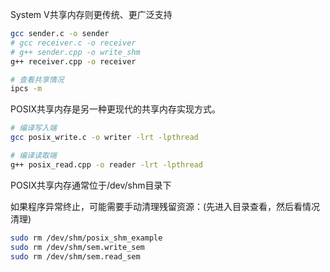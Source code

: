 System V共享内存则更传统、更广泛支持

```bash
gcc sender.c -o sender
# gcc receiver.c -o receiver
# g++ sender.cpp -o write_shm
g++ receiver.cpp -o receiver
```

```bash
# 查看共享情况
ipcs -m
```

POSIX共享内存是另一种更现代的共享内存实现方式。

```bash
# 编译写入端
gcc posix_write.c -o writer -lrt -lpthread

# 编译读取端
g++ posix_read.cpp -o reader -lrt -lpthread
```

POSIX共享内存通常位于/dev/shm目录下


如果程序异常终止，可能需要手动清理残留资源：(先进入目录查看，然后看情况清理)

```bash
sudo rm /dev/shm/posix_shm_example
sudo rm /dev/shm/sem.write_sem
sudo rm /dev/shm/sem.read_sem
```
